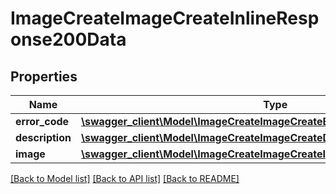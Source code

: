 # ImageCreateImageCreateInlineResponse200Data

## Properties
Name | Type | Description | Notes
------------ | ------------- | ------------- | -------------
**error_code** | [**\swagger_client\Model\ImageCreateImageCreateErrorCode**](ImageCreateImageCreateErrorCode.md) |  | 
**description** | [**\swagger_client\Model\ImageCreateImageCreateDescription**](ImageCreateImageCreateDescription.md) |  | 
**image** | [**\swagger_client\Model\ImageCreateImageCreateInlineResponse200DataImage**](ImageCreateImageCreateInlineResponse200DataImage.md) |  | [optional] 

[[Back to Model list]](../README.md#documentation-for-models) [[Back to API list]](../README.md#documentation-for-api-endpoints) [[Back to README]](../README.md)

